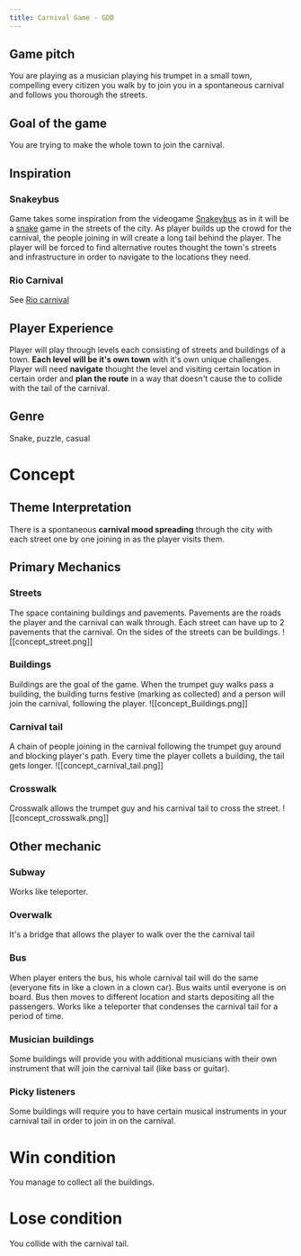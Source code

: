```yaml
---
title: Carnival Game - GDD
---
```


## Game pitch 

You are playing as a musician playing his trumpet in a small town, compelling every citizen you walk by to join you in a spontaneous carnival and follows you thorough the streets. 

## Goal of the game

You are trying to make the whole town to join the carnival. 
## Inspiration 

### Snakeybus

Game takes some inspiration from the videogame [Snakeybus](https://store.steampowered.com/app/1012560/Snakeybus/)
as in it will be a [snake](https://en.wikipedia.org/wiki/Snake_(video_game_genre)) game in the streets of the city. As player builds up the crowd for the carnival, the people joining in will create a long tail behind the player. The player will be forced to find alternative routes thought the town's streets and infrastructure in order to navigate to the locations they need.

### Rio Carnival

See [Rio carnival](https://en.wikipedia.org/wiki/Rio_Carnival)

## Player Experience

Player will play through levels each consisting of streets and buildings of a town. **Each level will be it's own town** with it's own unique challenges. Player will need **navigate** thought the level and visiting certain location in certain order and **plan the route** in a way that doesn't cause the to collide with the tail of the carnival.     

## Genre
Snake, puzzle, casual

# Concept 

## Theme Interpretation

There is a spontaneous **carnival mood spreading** through the city with each street one by one joining in as the player visits them. 


## Primary Mechanics

### Streets 
The space containing buildings and pavements. Pavements are the roads the player and the carnival can walk through. Each street can have up to 2 pavements that the carnival.  On the sides of the streets can be buildings. 
![[concept_street.png]]
### Buildings 
Buildings are the goal of the game. When the trumpet guy walks pass a building, the building turns festive (marking as collected) and a person will join the carnival, following the player.
![[concept_Buildings.png]]
### Carnival tail
A chain of people joining in the carnival following the trumpet guy around and blocking player's path. Every time the player collets a building, the tail gets longer.
![[concept_carnival_tail.png]]
### Crosswalk
Crosswalk allows the trumpet guy and his carnival tail to cross the street.
![[concept_crosswalk.png]]

## Other mechanic
### Subway
Works like teleporter.
### Overwalk
It's a bridge that allows the player to walk over the the carnival tail
### Bus
 When player enters the bus, his whole carnival tail will do the same (everyone fits in like a clown in a clown car). Bus waits until everyone is on board. Bus then moves to different location and starts depositing all the passengers. Works like a teleporter that condenses the carnival tail for a period of time. 
### Musician buildings
Some buildings will provide you with additional musicians with their own instrument that will join the carnival tail (like bass or guitar).
### Picky listeners
Some buildings will require you to have certain musical instruments in your carnival tail in order to join in on the carnival. 

# Win condition
You manage to collect all the buildings.
# Lose condition
You collide with the carnival tail.